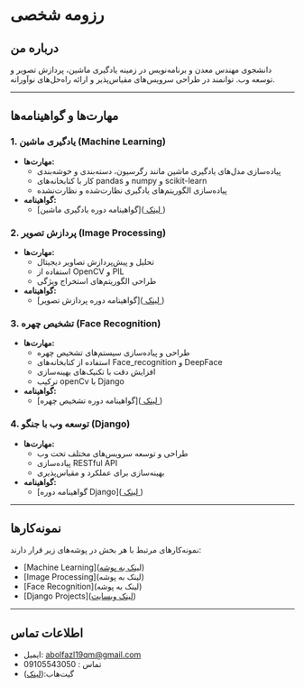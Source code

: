 # رزومه شخصی

## درباره من
دانشجوی مهندس معدن و برنامه‌نویس در زمینه یادگیری ماشین، پردازش تصویر و توسعه وب. توانمند در طراحی سرویس‌های مقیاس‌پذیر و ارائه راه‌حل‌های نوآورانه.

---

## مهارت‌ها و گواهینامه‌ها

### 1. یادگیری ماشین (Machine Learning)
- **مهارت‌ها:**
  - پیاده‌سازی مدل‌های یادگیری ماشین مانند رگرسیون، دسته‌بندی و خوشه‌بندی
  - کار با کتابخانه‌های 
pandas و numpy و scikit-learn
  - پیاده‌سازی الگوریتم‌های یادگیری نظارت‌شده و نظارت‌نشده
- **گواهینامه:**
  - [گواهینامه دوره یادگیری ماشین]([ لینک ](https://maktabkhooneh.org/certificates/mk-fho0o7/))

### 2. پردازش تصویر (Image Processing)
- **مهارت‌ها:**
  - تحلیل و پیش‌پردازش تصاویر دیجیتال
  - استفاده از OpenCV و PIL
  - طراحی الگوریتم‌های استخراج ویژگی
- **گواهینامه:**
  - [گواهینامه دوره پردازش تصویر]([ لینک ](https://maktabkhooneh.org/certificates/mk-6xo4d5/))

### 3. تشخیص چهره (Face Recognition)
- **مهارت‌ها:**
  - طراحی و پیاده‌سازی سیستم‌های تشخیص چهره
  - استفاده از کتابخانه‌های Face_recognition و DeepFace
  - افزایش دقت با تکنیک‌های بهینه‌سازی
  - ترکیب openCv با Django
- **گواهینامه:**
  - [گواهینامه دوره تشخیص چهره]([ لینک ](https://toplearn.com/Certificate/35343__c950e5c2-ccd1-42de-801b-b2b9dd927bd5))

### 4. توسعه وب با جنگو (Django)
- **مهارت‌ها:**
  - طراحی و توسعه سرویس‌های مختلف تحت وب
  - پیاده‌سازی RESTful API
  - بهینه‌سازی برای عملکرد و مقیاس‌پذیری
- **گواهینامه:**
  - [گواهینامه دوره Django]([ لینک ](https://toplearn.com/Certificate/35323__c950e5c2-ccd1-42de-801b-b2b9dd927bd5))

---

## نمونه‌کارها
نمونه‌کارهای مرتبط با هر بخش در پوشه‌های زیر قرار دارند:

- [Machine Learning](ل[ینک به پوشه](https://github.com/abolfazlmehdizadeh/resume-projects/tree/main/Machine%20Learning))
- [Image Processing](لینک به پوشه)
- [Face Recognition](لینک به پوشه)
- [Django Projects]([لینک وبسایت](https://neomenu.ir/))

---

## اطلاعات تماس
- ایمیل: abolfazl19qm@gmail.com
- تماس : 09105543050
- گیت‌هاب:([لینک](https://github.com/abolfazlmehdizadeh/))


